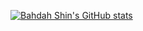 [![Bahdah Shin's GitHub stats](https://github-readme-stats.vercel.app/api?username=bahdah)](https://github.com/anuraghazra/github-readme-stats)
